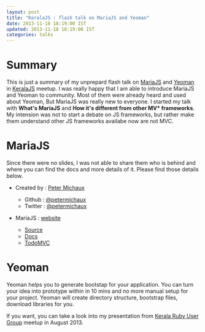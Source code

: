 ```yaml
---
layout: post
title: "KeralaJS : flash talk on MariaJS and Yeoman"
date: 2013-11-18 18:19:00 IST
updated: 2013-11-18 18:19:00 IST
categories: talks
---
```


# Summary

This is just a summary of my unprepard flash talk on [MariaJS](http://peter.michaux.ca/maria/) and [Yeoman](http://yeoman.io) in [KeralaJS](http://keralajs.org) meetup. I was really happy that I am able to introduce MariaJS and Yeoman to community. Most of them were already heard and used about Yeoman, But MariaJS was really new to everyone. I started my talk with **What's MariaJS** and **How it's different from other MV\* frameworks**. My intension was not to start a debate on JS frameworks, but rather make them understand other JS frameworks availabe now are not MVC.

# MariaJS

Since there were no slides, I was not able to share them who is behind and where you can find the docs and more details of it. Please find those details below.

* Created by : [Peter Michaux](http://peter.michaux.ca/)
  * Github : [@petermichaux](https://github.com/petermichaux)
  * Twitter : [@petermichaux](http://twitter.com/petermichaux)

* MariaJS : [website](http://peter.michaux.ca/maria/)
  * [Source](https://github.com/petermichaux/maria)
  * [Docs](http://peter.michaux.ca/maria/api/maria.html)
  * [TodoMVC](http://todomvc.com/architecture-examples/maria/)


# Yeoman

Yeoman helps you to generate bootstap for your application. You can turn your idea into prototype within in 10 mins and no more manual setup for your project. Yeoman will create directory structure, bootstrap files, download libraries for you.

If you want, you can take a look into my presentation from [Kerala Ruby User Group](http://krug.github.io) meetup in August 2013.

<script async class="speakerdeck-embed" data-id="3d9e1a602494013115bc024f2b53895d" data-ratio="1.29456384323641" src="//speakerdeck.com/assets/embed.js"></script>